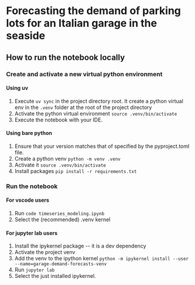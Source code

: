 # Forecasting the demand of parking lots for an Italian garage in the seaside

## How to run the notebook locally
### Create and activate a new virtual python environment
#### Using uv
1. Execute `uv sync` in the project directory root.
It create a python virtual env in the `.venv` folder at the root of the project directory
2. Activate the python virtual environment `source .venv/bin/activate`
3. Execute the notebook with your IDE.
#### Using bare python
1. Ensure that your version matches that of specified by the pyproject.toml file.
2. Create a python venv `python -m venv .venv`
3. Activate it `source .venv/bin/activate`
4. Install packages `pip install -r requirements.txt`
### Run the notebook
#### For vscode users
1. Run `code timeseries_modeling.ipynb` 
2. Select the (recommended) .venv kernel
#### For jupyter lab users
1. Install the ipykernel package -- it is a dev dependency
2. Activate the project venv
3. Add the venv to the ipython kernel `python -m ipykernel install --user --name=garage-demand-forecasts-venv`
4. Run `jupyter lab` 
5. Select the just installed ipykernel.

